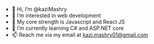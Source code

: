 - 👋 Hi, I’m @kaziMashry
- 👀 I’m interested in web development
- 💪 My core strength is Javascript and React JS
- 🌱 I’m currently learning C# and ASP.NET core
- 📫 Reach me via my email at kazi.mashry01@gmail.com

<!---
kaziMashry/kaziMashry is a ✨ special ✨ repository because its `README.md` (this file) appears on your GitHub profile.
You can click the Preview link to take a look at your changes.
--->
